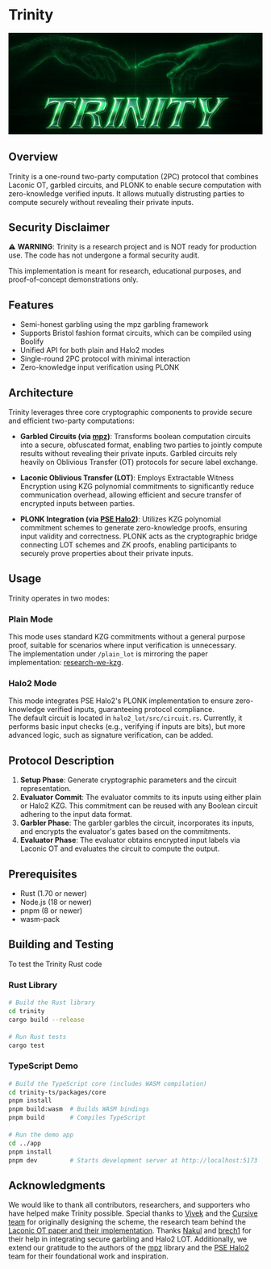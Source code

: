 # Trinity

<img src="trinity_banner.png" alt="Trinity Banner" >

## Overview

Trinity is a one-round two-party computation (2PC) protocol that combines Laconic OT, garbled circuits, and PLONK to enable secure computation with zero-knowledge verified inputs. It allows mutually distrusting parties to compute securely without revealing their private inputs.

## Security Disclaimer

⚠️ **WARNING**: Trinity is a research project and is NOT ready for production use. The code has not undergone a formal security audit.

This implementation is meant for research, educational purposes, and proof-of-concept demonstrations only.

## Features

- Semi-honest garbling using the mpz garbling framework
- Supports Bristol fashion format circuits, which can be compiled using Boolify
- Unified API for both plain and Halo2 modes
- Single-round 2PC protocol with minimal interaction
- Zero-knowledge input verification using PLONK

## Architecture

Trinity leverages three core cryptographic components to provide secure and efficient two-party computations:

- **Garbled Circuits (via [mpz](https://github.com/privacy-scaling-explorations/mpz))**: Transforms boolean computation circuits into a secure, obfuscated format, enabling two parties to jointly compute results without revealing their private inputs. Garbled circuits rely heavily on Oblivious Transfer (OT) protocols for secure label exchange.

- **Laconic Oblivious Transfer (LOT)**: Employs Extractable Witness Encryption using KZG polynomial commitments to significantly reduce communication overhead, allowing efficient and secure transfer of encrypted inputs between parties.

- **PLONK Integration (via [PSE Halo2](https://github.com/privacy-scaling-explorations/halo2))**: Utilizes KZG polynomial commitment schemes to generate zero-knowledge proofs, ensuring input validity and correctness. PLONK acts as the cryptographic bridge connecting LOT schemes and ZK proofs, enabling participants to securely prove properties about their private inputs.

## Usage

Trinity operates in two modes:

### Plain Mode

This mode uses standard KZG commitments without a general purpose proof, suitable for scenarios where input verification is unnecessary.  
The implementation under `/plain_lot` is mirroring the paper implementation: [research-we-kzg](https://github.com/rot256/research-we-kzg).

### Halo2 Mode

This mode integrates PSE Halo2's PLONK implementation to ensure zero-knowledge verified inputs, guaranteeing protocol compliance.  
The default circuit is located in `halo2_lot/src/circuit.rs`. Currently, it performs basic input checks (e.g., verifying if inputs are bits), but more advanced logic, such as signature verification, can be added.

## Protocol Description

1. **Setup Phase**: Generate cryptographic parameters and the circuit representation.
2. **Evaluator Commit**: The evaluator commits to its inputs using either plain or Halo2 KZG. This commitment can be reused with any Boolean circuit adhering to the input data format.
3. **Garbler Phase**: The garbler garbles the circuit, incorporates its inputs, and encrypts the evaluator's gates based on the commitments.
4. **Evaluator Phase**: The evaluator obtains encrypted input labels via Laconic OT and evaluates the circuit to compute the output.

## Prerequisites

- Rust (1.70 or newer)
- Node.js (18 or newer)
- pnpm (8 or newer)
- wasm-pack

## Building and Testing

To test the Trinity Rust code

### Rust Library

```bash
# Build the Rust library
cd trinity
cargo build --release

# Run Rust tests
cargo test
```

### TypeScript Demo

```bash
# Build the TypeScript core (includes WASM compilation)
cd trinity-ts/packages/core
pnpm install
pnpm build:wasm  # Builds WASM bindings
pnpm build       # Compiles TypeScript

# Run the demo app
cd ../app
pnpm install
pnpm dev         # Starts development server at http://localhost:5173
```

## Acknowledgments

We would like to thank all contributors, researchers, and supporters who have helped make Trinity possible. Special thanks to [Vivek](https://github.com/RiverRuby) and the [Cursive team](https://github.com/cursive-team) for originally designing the scheme, the research team behind the [Laconic OT paper and their implementation](https://github.com/rot256/research-we-kzg). Thanks [Nakul](https://github.com/nakkstar123) and [brech1](https://github.com/brech1) for their help in integrating secure garbling and Halo2 LOT. Additionally, we extend our gratitude to the authors of the [mpz](https://github.com/privacy-scaling-explorations/mpz) library and the [PSE Halo2](https://github.com/privacy-scaling-explorations/halo2) team for their foundational work and inspiration.
